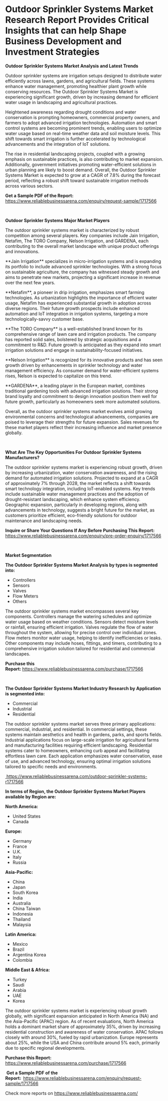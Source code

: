 <p><h1>Outdoor Sprinkler Systems Market Research Report Provides Critical Insights that can help Shape Business Development and Investment Strategies</h1></p><p><strong>Outdoor Sprinkler Systems Market Analysis and Latest Trends</strong></p>
<p><p>Outdoor sprinkler systems are irrigation setups designed to distribute water efficiently across lawns, gardens, and agricultural fields. These systems enhance water management, promoting healthier plant growth while conserving resources. The Outdoor Sprinkler Systems Market is experiencing significant growth, driven by increasing demand for efficient water usage in landscaping and agricultural practices. </p><p>Heightened awareness regarding drought conditions and water conservation is prompting homeowners, commercial property owners, and farmers to adopt advanced irrigation technologies. Automation and smart control systems are becoming prominent trends, enabling users to optimize water usage based on real-time weather data and soil moisture levels. This shift towards smart irrigation is further accelerated by technological advancements and the integration of IoT solutions.</p><p>The rise in residential landscaping projects, coupled with a growing emphasis on sustainable practices, is also contributing to market expansion. Additionally, government initiatives promoting water-efficient solutions in urban planning are likely to boost demand. Overall, the Outdoor Sprinkler Systems Market is expected to grow at a CAGR of 7.8% during the forecast period, reflecting a robust shift toward sustainable irrigation methods across various sectors.</p></p>
<p><strong>Get a Sample PDF of the Report:&nbsp;</strong> <a href="https://www.reliablebusinessarena.com/enquiry/request-sample/1717566?utm_campaign=2324&utm_medium=2&utm_source=Github&utm_content=ia&utm_term=22022025&utm_id=outdoor-sprinkler-systems">https://www.reliablebusinessarena.com/enquiry/request-sample/1717566</a></p>
<p>&nbsp;</p>
<p><strong>Outdoor Sprinkler Systems Major Market Players</strong></p>
<p><p>The outdoor sprinkler systems market is characterized by robust competition among several players. Key companies include Jain Irrigation, Netafim, The TORO Company, Nelson Irrigation, and GARDENA, each contributing to the overall market landscape with unique product offerings and innovations.</p><p>**Jain Irrigation** specializes in micro-irrigation systems and is expanding its portfolio to include advanced sprinkler technologies. With a strong focus on sustainable agriculture, the company has witnessed steady growth and aims to penetrate new markets, projecting a significant increase in revenue over the next few years.</p><p>**Netafim**, a pioneer in drip irrigation, emphasizes smart farming technologies. As urbanization highlights the importance of efficient water usage, Netafim has experienced substantial growth in adoption across diverse regions. Their future growth prospects include enhanced automation and IoT integration in irrigation systems, targeting a more technologically-savvy customer base.</p><p>**The TORO Company** is a well-established brand known for its comprehensive range of lawn care and irrigation products. The company has reported solid sales, bolstered by strategic acquisitions and a commitment to R&D. Future growth is anticipated as they expand into smart irrigation solutions and engage in sustainability-focused initiatives.</p><p>**Nelson Irrigation** is recognized for its innovative products and has seen growth driven by enhancements in sprinkler technology and water management efficiency. As consumer demand for water-efficient systems rises, Nelson is expected to capitalize on this trend.</p><p>**GARDENA**, a leading player in the European market, combines traditional gardening tools with advanced irrigation solutions. Their strong brand loyalty and commitment to design innovation position them well for future growth, particularly as homeowners seek more automated solutions.</p><p>Overall, as the outdoor sprinkler systems market evolves amid growing environmental concerns and technological advancements, companies are poised to leverage their strengths for future expansion. Sales revenues for these market players reflect their increasing influence and market presence globally.</p></p>
<p>&nbsp;</p>
<p><strong>What Are The Key Opportunities For Outdoor Sprinkler Systems Manufacturers?</strong></p>
<p><p>The outdoor sprinkler systems market is experiencing robust growth, driven by increasing urbanization, water conservation awareness, and the rising demand for automated irrigation solutions. Projected to expand at a CAGR of approximately 7% through 2028, the market reflects a shift towards smart technology integration, including IoT-enabled systems. Key trends include sustainable water management practices and the adoption of drought-resistant landscaping, which enhance system efficiency. Geographic expansion, particularly in developing regions, along with advancements in technology, suggests a bright future for the market, as customers prioritize efficient, eco-friendly solutions for outdoor maintenance and landscaping needs.</p></p>
<p><strong>Inquire or Share Your Questions If Any Before Purchasing This Report:</strong> <a href="https://www.reliablebusinessarena.com/enquiry/pre-order-enquiry/1717566?utm_campaign=2324&utm_medium=2&utm_source=Github&utm_content=ia&utm_term=22022025&utm_id=outdoor-sprinkler-systems">https://www.reliablebusinessarena.com/enquiry/pre-order-enquiry/1717566</a></p>
<p>&nbsp;</p>
<p><strong>Market Segmentation</strong></p>
<p><strong>The Outdoor Sprinkler Systems Market Analysis by types is segmented into:</strong></p>
<p><ul><li>Controllers</li><li>Sensors</li><li>Valves</li><li>Flow Meters</li><li>Others</li></ul></p>
<p><p>The outdoor sprinkler systems market encompasses several key components. Controllers manage the watering schedules and optimize water usage based on weather conditions. Sensors detect moisture levels or rainfall, ensuring efficient irrigation. Valves regulate the flow of water throughout the system, allowing for precise control over individual zones. Flow meters monitor water usage, helping to identify inefficiencies or leaks. Other components may include hoses, fittings, and timers, contributing to a comprehensive irrigation solution tailored for residential and commercial landscapes.</p></p>
<p><strong>Purchase this Report:&nbsp;</strong><a href="https://www.reliablebusinessarena.com/purchase/1717566?utm_campaign=2324&utm_medium=2&utm_source=Github&utm_content=ia&utm_term=22022025&utm_id=outdoor-sprinkler-systems">https://www.reliablebusinessarena.com/purchase/1717566</a></p>
<p>&nbsp;</p>
<p><strong>The Outdoor Sprinkler Systems Market Industry Research by Application is segmented into:</strong></p>
<p><ul><li>Commercial</li><li>Industrial</li><li>Residential</li></ul></p>
<p><p>The outdoor sprinkler systems market serves three primary applications: commercial, industrial, and residential. In commercial settings, these systems maintain aesthetics and health in gardens, parks, and sports fields. Industrial applications focus on large-scale irrigation for agricultural farms and manufacturing facilities requiring efficient landscaping. Residential systems cater to homeowners, enhancing curb appeal and facilitating effortless lawn care. Each application emphasizes water conservation, ease of use, and advanced technology, ensuring optimal irrigation solutions tailored to specific needs and environments.</p></p>
<p><a href="https://www.reliablebusinessarena.com/outdoor-sprinkler-systems-r1717566?utm_campaign=2324&utm_medium=2&utm_source=Github&utm_content=ia&utm_term=22022025&utm_id=outdoor-sprinkler-systems">&nbsp;https://www.reliablebusinessarena.com/outdoor-sprinkler-systems-r1717566</a></p>
<p><strong>In terms of Region, the Outdoor Sprinkler Systems Market Players available by Region are:</strong></p>
<p>
    <p> <strong> North America: </strong>
        <ul>
            <li>United States</li>
            <li>Canada</li>
        </ul>
        </p> 
    <p> <strong> Europe: </strong>
        <ul>
            <li>Germany</li>
            <li>France</li>
            <li>U.K.</li>
            <li>Italy</li>
            <li>Russia</li>
        </ul>
        </p> 
    <p> <strong> Asia-Pacific: </strong>
        <ul>
            <li>China</li>
            <li>Japan</li>
            <li>South Korea</li>
            <li>India</li>
            <li>Australia</li>
            <li>China Taiwan</li>
            <li>Indonesia</li>
            <li>Thailand</li>
            <li>Malaysia</li>
        </ul>
        </p> 
    <p> <strong> Latin America: </strong>
        <ul>
            <li>Mexico</li>
            <li>Brazil</li>
            <li>Argentina Korea</li>
            <li>Colombia</li>
        </ul>
        </p> 
    <p> <strong> Middle East & Africa: </strong>
        <ul>
            <li>Turkey</li>
            <li>Saudi</li>
            <li>Arabia</li>
            <li>UAE</li>
            <li>Korea</li>
        </ul>
    </p>
    </p>
<p><p>The outdoor sprinkler systems market is experiencing robust growth globally, with significant expansion anticipated in North America (NA) and the Asia-Pacific (APAC) region. As of recent evaluations, North America holds a dominant market share of approximately 35%, driven by increasing residential construction and awareness of water conservation. APAC follows closely with around 30%, fueled by rapid urbanization. Europe represents about 25%, while the USA and China contribute around 5% each, primarily due to specific regional developments.</p></p>
<p><strong>Purchase this Report: </strong><a href="https://www.reliablebusinessarena.com/purchase/1717566?utm_campaign=2324&utm_medium=2&utm_source=Github&utm_content=ia&utm_term=22022025&utm_id=outdoor-sprinkler-systems">https://www.reliablebusinessarena.com/purchase/1717566</a></p>
<p>&nbsp;<strong>Get a Sample PDF of the Report:&nbsp;&nbsp;</strong><a href="https://www.reliablebusinessarena.com/enquiry/request-sample/1717566?utm_campaign=2324&utm_medium=2&utm_source=Github&utm_content=ia&utm_term=22022025&utm_id=outdoor-sprinkler-systems">https://www.reliablebusinessarena.com/enquiry/request-sample/1717566</a></p>
<p><strong></strong></p>
<p>Check more reports on <a href="https://www.reliablebusinessarena.com/?utm_campaign=2324&utm_medium=2&utm_source=Github&utm_content=ia&utm_term=22022025&utm_id=outdoor-sprinkler-systems">https://www.reliablebusinessarena.com/</a></p>